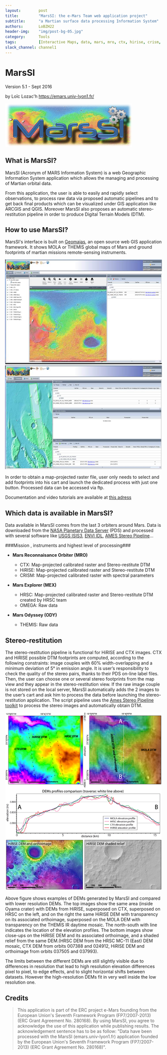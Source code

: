 ```yaml
---
layout:        post
title:         "MarsSI: the e-Mars Team web application project"
subtitle:      "a Martian surface data processing Information System"
authors:       LoBZH22
header-img:    "img/post-bg-05.jpg"
category:      Tools
tags:          [Interactive Maps, data, mars, mro, ctx, hirise, crism, mex, omega, hrsc, ody, themis, image processing, stereo restitution, dtm]
slack_channel: channel1
---
```


MarsSI
======

Version 5.1 - Sept 2016

by Loïc Lozac'h 
<https://emars.univ-lyon1.fr/>

![MarsSI Application](/img/llozach/marssi-logo.png "MarsSI (https://emars.univ-lyon1.fr)")

What is MarsSI?
---------------

MarsSI (Acronym of MARS Information System) is a web Geographic Information System 
application which allows the managing and processing of Martian orbital data. 

From this application, the user is able to easily and rapidly select observations, 
to process raw data via proposed automatic pipelines and to get back final 
products which can be visualized under GIS application like ARCGIS and QGIS. 
Moreover MarsSI also proposes an automatic stereo-restitution pipeline in order 
to produce Digital Terrain Models (DTM). 


How to use MarsSI?
------------------

MarsSI's interface is built on [Geomajas](http://www.geomajas.org/), an open source web GIS 
application framework. It shows MOLA or THEMIS global maps of Mars and ground footprints of 
martian missions remote-sensing instruments.

![MarsSI screenshot](/img/llozach/marssi-screenshots.jpg "MarsSI (https://emars.univ-lyon1.fr)")

In order to obtain a map-projected raster file, user only needs to select and add 
footprints into his cart and launch the dedicated process with just one button. Processed
data can be accessed via ftp.

Documentation and video tutorials are available at [this adress](http://emars.univ-lyon1.fr/ContactUs/About.jsp)


Which data is available in MarsSI?
----------------------------------

Data available in MarsSI comes from the last 3 orbiters around Mars. 
Data is downloaded from the [NASA Planetary Data Server](https://pds.nasa.gov/) (PDS) and processed 
with several software like [USGS ISIS3](https://isis.astrogeology.usgs.gov/), [ENVI IDL](http://www.exelisvis.fr/), [AMES Stereo Pipeline](https://ti.arc.nasa.gov/tech/asr/intelligent-robotics/ngt/stereo/)...

###Mission , instruments and highest level of processing###
* __Mars Reconnaisance Orbiter (MRO)__
	* CTX: Map-projected calibrated raster and Stereo-restitute DTM
	* HiRISE: Map-projected calibrated raster and Stereo-restitute DTM
	* CRISM: Map-projected calibrated raster with spectral parameters

* __Mars Explorer (MEX)__
	* HRSC: Map-projected calibrated raster and Stereo-restitute DTM created by HRSC team
	* OMEGA: Raw data

* __Mars Odyssey (ODY)__
	* THEMIS: Raw data

Stereo-restitution
------------------

The stereo-restitution pipeline is functional for HiRISE and CTX images. CTX and HiRISE possible DTM footprints are computed, according to the following constraints: image couples with 60% width-overlapping and a minimum deviation of 5° in emission angle. It is user’s responsibility to check the quality of the stereo pairs, thanks to their PDS on-line label files. Then, the user can choose one or several stereo footprints from the map view and they appear in the stereo-restitution view. If the raw image couple is not stored on the local server, MarsSI automatically adds the 2 images to the user’s cart and ask him to process the data before launching the stereo-restitution application. The script pipeline uses the [Ames Stereo Pipeline toolkit](https://ti.arc.nasa.gov/tech/asr/intelligent-robotics/ngt/stereo/) to process the stereo images and automatically obtain DTM.

![MarsSI DTMs](/img/llozach/marssi-dtms.jpg)

Above figure shows examples of DEMs generated by MarsSI and compared with lower resolution DEMs. The top images show the same area (inside Oyama crater) with DEMs from HiRISE, superposed on CTX, superposed on HRSC on the left, and on the right the same HiRISE DEM with transparency on its associated orthoimage, superposed on the MOLA DEM with transparency on the THEMIS IR daytime mosaic. The north-south with line indicates the location of the elevation profiles. The bottom images show close-ups on the HiRISE DEM and its associated orthoimage, and a shaded relief from the same DEM.(HRSC DEM from the HRSC MC-11 (East) DEM mosaic, CTX DEM from orbits 007388 and 024912, HiRISE DEM and orthoimage from orbits 037505 and 037993). 

The limits between the different DEMs are still slightly visible due to differences in resolution that lead to high resolution elevation differences pixel to pixel, to edge effects, and to slight horizontal shifts between datasets. However the high-resolution DEMs fit in very well inside the low resolution one.

Credits
-------

>This application is part of the ERC project e-Mars founding from the 
>European Union's Seventh Framework Program (FP7/2007-2013) (ERC Grant Agreement No. 280168). 
>By using MarsSI, you agree to acknowledge the use of this application 
>while publishing results. The acknowledgement sentence has to be as follow: 
>"Data have been processed with the MarsSI (emars.univ-lyon1.fr) application 
>founded by the European Union's Seventh Framework Program (FP7/2007-2013) 
>(ERC Grant Agreement No. 280168)". 
